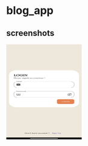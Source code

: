 # blog_app

## screenshots
<img src="https://github.com/ujjwalkarkiEB/blog_app/blob/main/images/login.jpg"  width="200" height="250" />
